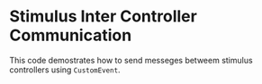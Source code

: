 # Stimulus Inter Controller Communication

This code demostrates how to send messeges betweem stimulus controllers using `CustomEvent`.
